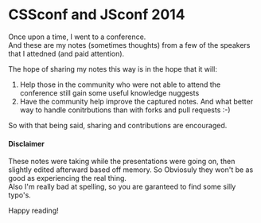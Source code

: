 CSSconf and JSconf 2014
=======================

Once upon a time, I went to a conference.  
And these are my notes (sometimes thoughts) from a few of the speakers that I attedned (and paid attention).  

The hope of sharing my notes this way is in the hope that it will:  
1. Help those in the community who were not able to attend the conference still gain some useful knowledge nuggests  
2. Have the community help improve the captured notes. And what better way to handle conitrbutions than with forks and pull requests :-)  

So with that being said, sharing and contributions are encouraged.


#### Disclaimer
These notes were taking while the presentations were going on, then slightly edited afterward based off memory. So Obviosuly they won't be as good as experiencing the real thing.  
Also I'm really bad at spelling, so you are garanteed to find some silly typo's.

Happy reading!
